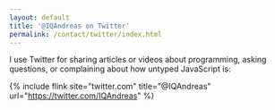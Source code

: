 ```yaml
---
layout: default
title: '@IQAndreas on Twitter'
permalink: /contact/twitter/index.html
---
```


I use Twitter for sharing articles or videos about programming, asking questions, or complaining about how untyped JavaScript is:

{% include flink site="twitter.com" title="@IQAndreas" url="https://twitter.com/IQAndreas" %}


